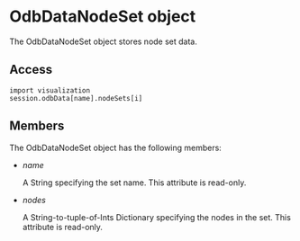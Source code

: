 # OdbDataNodeSet object

The OdbDataNodeSet object stores node set data.

## Access

```
import visualization
session.odbData[name].nodeSets[i]
```

## Members

The OdbDataNodeSet object has the following members:

- *name*

  A String specifying the set name. This attribute is read-only.

- *nodes*

  A String-to-tuple-of-Ints Dictionary specifying the nodes in the set. This attribute is read-only.